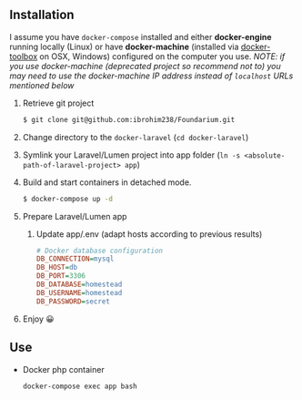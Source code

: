 ## Installation

I assume you have `docker-compose` installed and either **docker-engine** running locally (Linux) or have **docker-machine** (installed via [docker-toolbox](https://www.docker.com/products/docker-toolbox) on OSX, Windows)
configured on the computer you use. _NOTE: if you use docker-machine (deprecated project so recommend not to) you may need to use the docker-machine IP address instead of `localhost` URLs mentioned below_

1. Retrieve git project

    ```bash
    $ git clone git@github.com:ibrohim238/Foundarium.git
    ```

2. Change directory to the `docker-laravel` (`cd docker-laravel`)

3. Symlink your Laravel/Lumen project into app folder (`ln -s <absolute-path-of-laravel-project> app`)

4. Build and start containers in detached mode.

    ```bash
    $ docker-compose up -d
    ```

5. Prepare Laravel/Lumen app
    1. Update app/.env (adapt hosts according to previous results)

        ```ini
        # Docker database configuration
        DB_CONNECTION=mysql
        DB_HOST=db
        DB_PORT=3306
        DB_DATABASE=homestead
        DB_USERNAME=homestead
        DB_PASSWORD=secret

6. Enjoy 😀

## Use

* Docker php container
    
    `docker-compose exec app bash`
